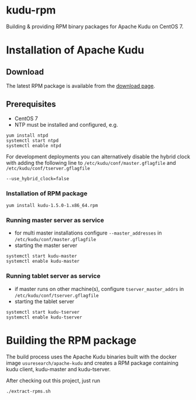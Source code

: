 # kudu-rpm
Building & providing RPM binary packages for Apache Kudu on CentOS 7.

# Installation of Apache Kudu
## Download
The latest RPM package is available from the [download page](https://github.com/MartinWeindel/kudu-rpm/wiki/Download).

## Prerequisites
- CentOS 7
- NTP must be installed and configured, e.g.
```
yum install ntpd
systemctl start ntpd
systemctl enable ntpd
```

For development deployments you can alternatively disable the hybrid clock with adding the following
line to `/etc/kudu/conf/master.gflagfile` and `/etc/kudu/conf/tserver.gflagfile`
```
--use_hybrid_clock=false
```

### Installation of RPM package
```
yum install kudu-1.5.0-1.x86_64.rpm
```

### Running master server as service
- for multi master installations configure `--master_addresses` in `/etc/kudu/conf/master.gflagfile`
- starting the master server
```
systemctl start kudu-master
systemctl enable kudu-master
```

### Running tablet server as service
- if master runs on other machine(s), configure `tserver_master_addrs` in `/etc/kudu/conf/tserver.gflagfile`
- starting the tablet server
```
systemctl start kudu-tserver
systemctl enable kudu-tserver
```

# Building the RPM package
The build process uses the Apache Kudu binaries built with the docker image `usuresearch/apache-kudu`
and creates a RPM package containing kudu client, kudu-master and kudu-tserver.

After checking out this project, just run
```
./extract-rpms.sh
```

